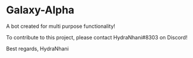 # Galaxy-Alpha
A bot created for multi purpose functionality!

To contribute to this project, please contact HydraNhani#8303 on Discord!

Best regards,
HydraNhani
